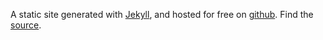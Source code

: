 A static site generated with [Jekyll](https://github.com/mojombo/jekyll), and hosted for free on [github](github.com). Find the [source](https://github.com/AWinterman/awinterman.github.com).
